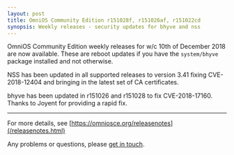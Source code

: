 ```yaml
---
layout: post
title: OmniOS Community Edition r151028f, r151026af, r151022cd
synopsis: Weekly releases - security updates for bhyve and nss
---
```

OmniOS Community Edition weekly releases for w/c 10th of December 2018 are
now available. These are reboot updates if you have the `system/bhyve` package
installed and not otherwise.

NSS has been updated in all supported releases to version 3.41
fixing CVE-2018-12404 and bringing in the latest set of CA certificates.

bhyve has been updated in r151026 and r151028 to fix CVE-2018-17160. Thanks
to Joyent for providing a rapid fix.

---

For more details, see [https://omniosce.org/releasenotes](/releasenotes.html)

Any problems or questions, please [get in touch](/about/contact.html).
